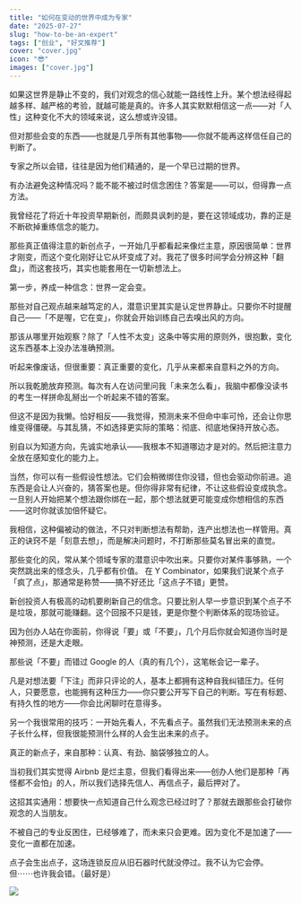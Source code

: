 ```yaml
---
title: "如何在变动的世界中成为专家"
date: "2025-07-27"
slug: "how-to-be-an-expert"
tags: ["创业", "好文推荐"]
cover: "cover.jpg"
icon: "😎"
images: ["cover.jpg"]
---
```

如果这世界是静止不变的，我们对观念的信心就能一路线性上升。某个想法经得起越多样、越严格的考验，就越可能是真的。许多人其实默默相信这一点——对「人性」这种变化不大的领域来说，这么想或许没错。



但对那些会变的东西——也就是几乎所有其他事物——你就不能再这样信任自己的判断了。



专家之所以会错，往往是因为他们精通的，是一个早已过期的世界。



有办法避免这种情况吗？能不能不被过时信念困住？答案是——可以，但得靠一点方法。



我曾经花了将近十年投资早期新创，而颇具讽刺的是，要在这领域成功，靠的正是不断砍掉重练信念的能力。



那些真正值得注意的新创点子，一开始几乎都看起来像烂主意，原因很简单：世界才刚变，而这个变化刚好让它从坏变成了对。我花了很多时间学会分辨这种「翻盘」，而这套技巧，其实也能套用在一切新想法上。



第一步，养成一种信念：世界一定会变。



那些对自己观点越来越笃定的人，潜意识里其实是认定世界静止。只要你不时提醒自己——「不是喔，它在变」，你就会开始训练自己去嗅出风的方向。



那该从哪里开始观察？除了「人性不太变」这条中等实用的原则外，很抱歉，变化这东西基本上没办法准确预测。



听起来像废话，但很重要：真正重要的变化，几乎从来都来自意料之外的方向。



所以我乾脆放弃预测。每次有人在访问里问我「未来怎么看」，我脑中都像没读书的考生一样拼命乱掰出一个听起来不错的答案。



但这不是因为我懒。恰好相反——我觉得，预测未来不但命中率可怜，还会让你思维变得僵硬。与其乱猜，不如选择更实际的策略：彻底、彻底地保持开放心态。



别自以为知道方向，先诚实地承认——我根本不知道哪边才是对的。然后把注意力全放在感知变化的能力上。



当然，你可以有一些假设性想法。它们会稍微绑住你没错，但也会驱动你前进。追东西是会让人兴奋的，猜答案也是。但你得非常有纪律，不让这些假设变成执念。
一旦别人开始把某个想法跟你绑在一起，那个想法就更可能变成你想相信的东西——这时你就该加倍怀疑它。



我相信，这种偏被动的做法，不只对判断想法有帮助，连产出想法也一样管用。真正的诀窍不是「刻意去想」，而是解决问题时，不打断那些莫名冒出来的直觉。



那些变化的风，常从某个领域专家的潜意识中吹出来。只要你对某件事够熟，一个突然跳出来的怪念头，几乎都有价值。
在 Y Combinator，如果我们说某个点子「疯了点」，那通常是称赞——搞不好还比「这点子不错」更赞。



新创投资人有极高的动机要刷新自己的信念。只要比别人早一步意识到某个点子不是垃圾，那就可能赚翻。这个回报不只是钱，更是你整个判断体系的现场验证。



因为创办人站在你面前，你得说「要」或「不要」，几个月后你就会知道你当时是神预测，还是大走眼。



那些说「不要」而错过 Google 的人（真的有几个），这笔帐会记一辈子。



凡是对想法要「下注」而非只评论的人，基本上都拥有这种自我纠错压力。任何人，只要愿意，也能拥有这种压力——你只要公开写下自己的判断。写在有标题、有持久性的地方——你会比闲聊时在意得多。



另一个我很常用的技巧：一开始先看人，不先看点子。虽然我们无法预测未来的点子长什么样，但我很能预测什么样的人会生出未来的点子。



真正的新点子，来自那种：认真、有劲、脑袋够独立的人。



当初我们其实觉得 Airbnb 是烂主意，但我们看得出来——创办人他们是那种「再怪都不会怕」的人，所以我们选择先信人、再信点子，最后押对了。



这招其实通用：想要快一点知道自己什么观念已经过时了？那就去跟那些会打破你观念的人当朋友。



不被自己的专业反困住，已经够难了，而未来只会更难。因为变化不是加速了——变化一直都在加速。



点子会生出点子，这场连锁反应从旧石器时代就没停过。我不认为它会停。
但⋯⋯也许我会错。（最好是）




![](https://prod-files-secure.s3.us-west-2.amazonaws.com/112d0858-5090-4d34-a606-b75eb8d65fd2/46476355-9cf3-4e99-9b7a-3531bc426380/1000202064.png?X-Amz-Algorithm=AWS4-HMAC-SHA256&X-Amz-Content-Sha256=UNSIGNED-PAYLOAD&X-Amz-Credential=ASIAZI2LB466TRORS6FM%2F20250920%2Fus-west-2%2Fs3%2Faws4_request&X-Amz-Date=20250920T064127Z&X-Amz-Expires=3600&X-Amz-Security-Token=IQoJb3JpZ2luX2VjEG4aCXVzLXdlc3QtMiJHMEUCIDVabBVfsWmrHVg%2B9yoBrymirkARFLne9RZnYhZMNTNkAiEAjPqrwmlNX%2Bp822J%2Ff8IxBISB%2Fx06zcjTzMtJ0KoYR50qiAQI5%2F%2F%2F%2F%2F%2F%2F%2F%2F%2F%2FARAAGgw2Mzc0MjMxODM4MDUiDHk6FDU8R0LGhuiDnircA34mbshCvuaDhoHpdS58ds1PJ%2BOGLnEKfvZJ40IzJ5d%2B9GfrUEFFU9YNM5ewTsTPTMWRH99Joq3iR40zxH8%2FZ8%2FRtu52cmYD9lYM9UkGhvs%2B%2FroPAxinaaRlZqszzbjHcUd2uZzsI7E9b9Lnv%2FoCsgT5VQa2i8uhDnVF0ZKUrLcfCQma%2Fmgm6DJma11nzqWq3VNAG4PX0WmU%2FbBLp6bA5%2BRsv%2Bn6Ko%2BMFWmBOU0Zp%2FpPp0KBmY9a00A7Z2OKn9wLnW%2BNOhmZW5HZel4zkrgeT%2F8Buo9QNE%2BsOPvXeC9DN%2FOhxds0PfMBY7c5Yy5iCkwwgcfsZdlhUGNHRFNsp2FY6GXclXLQQmtoYyU69OTmlZA7FjX4LVFhndfsMDAIdeAN7TNGG0HlJREGttC2Wf1hajj7OaQXtKP6XY%2FITYoKb9k40ViOa0n%2BVj%2FKE2zJ96bkdgTOkCuklDvYl1q%2B1oqKEr5HDSWlU%2BQ48L99Rdlb8KTAceR8PfzVI958ua0pqTFjkgt1dlfW3HnSBVezN2gUFQCKu4KQL9Tp%2BWp6NkvyOkUSyvb11B2vkQuk0YS9m5xRCIfnpQY9qGM7HW2rZfy%2BmoWSTQCISzMbkKZQV1%2Fazd%2FgkEZs1SJdPcHQhvmqMLiGucYGOqUBUo3Vv11umJHbOj5pSSKWfxnYEVgqa1VJL50pBEdzWHmfV5go%2FCG18C2oxR2njzML3ySl2eiNibOEh2qVmLGSQ38tCk6th%2FagBBDaG1rhiYjzVEe0ntzBPCE4onkIiD93jwxgqluZzkIJiAaZAXuVCtBh54%2FbhbN4cE0tw1MBKt7U6aWoeYbdFjZZfDVJxWx4Lp9LYk%2BDD0aMreFG14xTIk9tADYt&X-Amz-Signature=6cec839afd124d0e19cfa61bcc16a60029b6db4cb7a8cb8a6dfb0fe0dc4a6b74&X-Amz-SignedHeaders=host&x-amz-checksum-mode=ENABLED&x-id=GetObject)

